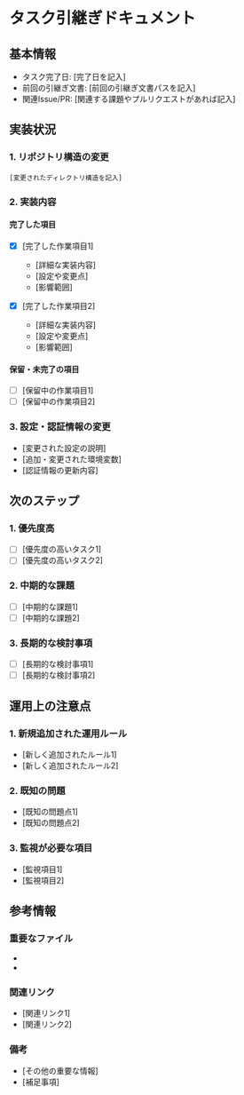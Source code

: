# タスク引継ぎドキュメント

## 基本情報

- タスク完了日: [完了日を記入]
- 前回の引継ぎ文書: [前回の引継ぎ文書パスを記入]
- 関連Issue/PR: [関連する課題やプルリクエストがあれば記入]

## 実装状況

### 1. リポジトリ構造の変更

```
[変更されたディレクトリ構造を記入]
```

### 2. 実装内容

#### 完了した項目

- [x] [完了した作業項目1]
  - [詳細な実装内容]
  - [設定や変更点]
  - [影響範囲]

- [x] [完了した作業項目2]
  - [詳細な実装内容]
  - [設定や変更点]
  - [影響範囲]

#### 保留・未完了の項目

- [ ] [保留中の作業項目1]
- [ ] [保留中の作業項目2]

### 3. 設定・認証情報の変更

- [変更された設定の説明]
- [追加・変更された環境変数]
- [認証情報の更新内容]

## 次のステップ

### 1. 優先度高

- [ ] [優先度の高いタスク1]
- [ ] [優先度の高いタスク2]

### 2. 中期的な課題

- [ ] [中期的な課題1]
- [ ] [中期的な課題2]

### 3. 長期的な検討事項

- [ ] [長期的な検討事項1]
- [ ] [長期的な検討事項2]

## 運用上の注意点

### 1. 新規追加された運用ルール

- [新しく追加されたルール1]
- [新しく追加されたルール2]

### 2. 既知の問題

- [既知の問題点1]
- [既知の問題点2]

### 3. 監視が必要な項目

- [監視項目1]
- [監視項目2]

## 参考情報

### 重要なファイル

- [重要なファイル1]: [説明]
- [重要なファイル2]: [説明]

### 関連リンク

- [関連リンク1]
- [関連リンク2]

### 備考

- [その他の重要な情報]
- [補足事項]
